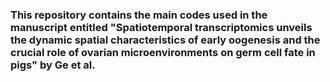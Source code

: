 ### This repository contains the main codes used in the manuscript entitled "Spatiotemporal transcriptomics unveils the dynamic spatial characteristics of early oogenesis and the crucial role of ovarian microenvironments on germ cell fate in pigs" by Ge et al.
